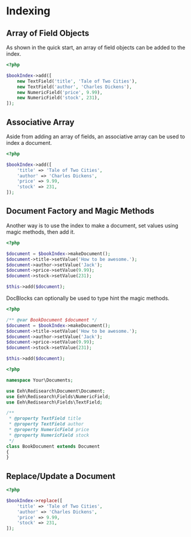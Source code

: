# Indexing

## Array of Field Objects
As shown in the quick start, an array of field objects can be added to the index.  

```php
<?php

$bookIndex->add([
    new TextField('title', 'Tale of Two Cities'),
    new TextField('author', 'Charles Dickens'),
    new NumericField('price', 9.99),
    new NumericField('stock', 231),
]);
```

## Associative Array
Aside from adding an array of fields, an associative array can be used to index a document.

```php
<?php

$bookIndex->add([
    'title' => 'Tale of Two Cities',
    'author' => 'Charles Dickens',
    'price' => 9.99,
    'stock' => 231,
]);
```

## Document Factory and Magic Methods

Another way is to use the index to make a document, set values using magic methods, then add it.

```php
<?php

$document = $bookIndex->makeDocument();
$document->title->setValue('How to be awesome.');
$document->author->setValue('Jack');
$document->price->setValue(9.99);
$document->stock->setValue(231);

$this->add($document);
```

DocBlocks can optionally be used to type hint the magic methods. 

```php
<?php

/** @var BookDocument $document */
$document = $bookIndex->makeDocument();
$document->title->setValue('How to be awesome.');
$document->author->setValue('Jack');
$document->price->setValue(9.99);
$document->stock->setValue(231);

$this->add($document);
```

```php
<?php

namespace Your\Documents;

use Eeh\Redisearch\Document\Document;
use Eeh\Redisearch\Fields\NumericField;
use Eeh\Redisearch\Fields\TextField;

/**
 * @property TextField title
 * @property TextField author
 * @property NumericField price
 * @property NumericField stock
 */
class BookDocument extends Document
{
}
```

## Replace/Update a Document

```php
<?php

$bookIndex->replace([
    'title' => 'Tale of Two Cities',
    'author' => 'Charles Dickens',
    'price' => 9.99,
    'stock' => 231,
]);
```
